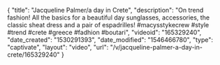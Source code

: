 {
    "title": "Jacqueline Palmer\/a day in Crete",
    "description": "On trend fashion! All the basics for a beautiful day sunglasses, accessories, the classic sheat dress and a pair of espadrilles! #macysstykecrew #style #trend #crete #greece #fadhion #boutari",
    "videoid": "165329240",
    "date_created": "1530291393",
    "date_modified": "1546466780",
    "type": "captivate",
    "layout": "video",
    "url": "\/v\/jacqueline-palmer-a-day-in-crete\/165329240"
}